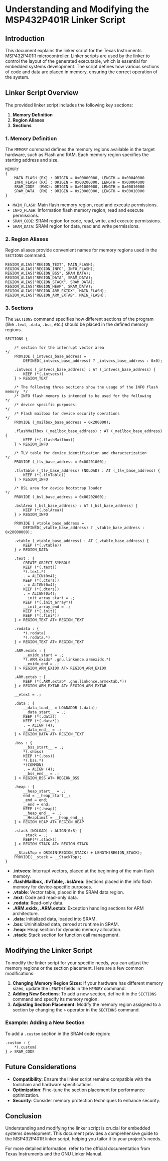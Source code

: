 # Understanding and Modifying the MSP432P401R Linker Script

## Introduction

This document explains the linker script for the Texas Instruments MSP432P401R microcontroller. Linker scripts are used by the linker to control the layout of the generated executable, which is essential for embedded systems development. The script defines how various sections of code and data are placed in memory, ensuring the correct operation of the system.

## Linker Script Overview

The provided linker script includes the following key sections:

1. **Memory Definition**
2. **Region Aliases**
3. **Sections**

### 1. Memory Definition

The `MEMORY` command defines the memory regions available in the target hardware, such as Flash and RAM. Each memory region specifies the starting address and size.

```plaintext
MEMORY
{
    MAIN_FLASH (RX) : ORIGIN = 0x00000000, LENGTH = 0x00040000
    INFO_FLASH (RX) : ORIGIN = 0x00200000, LENGTH = 0x00004000
    SRAM_CODE  (RWX): ORIGIN = 0x01000000, LENGTH = 0x00010000
    SRAM_DATA  (RW) : ORIGIN = 0x20000000, LENGTH = 0x00010000
}
```

- `MAIN_FLASH`: Main flash memory region, read and execute permissions.
- `INFO_FLASH`: Information flash memory region, read and execute permissions.
- `SRAM_CODE`: SRAM region for code, read, write, and execute permissions.
- `SRAM_DATA`: SRAM region for data, read and write permissions.

### 2. Region Aliases

Region aliases provide convenient names for memory regions used in the `SECTIONS` command.

```plaintext
REGION_ALIAS("REGION_TEXT", MAIN_FLASH);
REGION_ALIAS("REGION_INFO", INFO_FLASH);
REGION_ALIAS("REGION_BSS", SRAM_DATA);
REGION_ALIAS("REGION_DATA", SRAM_DATA);
REGION_ALIAS("REGION_STACK", SRAM_DATA);
REGION_ALIAS("REGION_HEAP", SRAM_DATA);
REGION_ALIAS("REGION_ARM_EXIDX", MAIN_FLASH);
REGION_ALIAS("REGION_ARM_EXTAB", MAIN_FLASH);
```

### 3. Sections

The `SECTIONS` command specifies how different sections of the program (like `.text`, `.data`, `.bss`, etc.) should be placed in the defined memory regions.

```plaintext
SECTIONS {

    /* section for the interrupt vector area                                 */
    PROVIDE (_intvecs_base_address =
        DEFINED(_intvecs_base_address) ? _intvecs_base_address : 0x0);

    .intvecs (_intvecs_base_address) : AT (_intvecs_base_address) {
        KEEP (*(.intvecs))
    } > REGION_TEXT

    /* The following three sections show the usage of the INFO flash memory  */
    /* INFO flash memory is intended to be used for the following            */
    /* device specific purposes:                                             */
    /* Flash mailbox for device security operations                          */
    PROVIDE (_mailbox_base_address = 0x200000);

    .flashMailbox (_mailbox_base_address) : AT (_mailbox_base_address) {
        KEEP (*(.flashMailbox))
    } > REGION_INFO

    /* TLV table for device identification and characterization              */
    PROVIDE (_tlv_base_address = 0x00201000);

    .tlvTable (_tlv_base_address) (NOLOAD) : AT (_tlv_base_address) {
        KEEP (*(.tlvTable))
    } > REGION_INFO

    /* BSL area for device bootstrap loader                                  */
    PROVIDE (_bsl_base_address = 0x00202000);

    .bslArea (_bsl_base_address) : AT (_bsl_base_address) {
        KEEP (*(.bslArea))
    } > REGION_INFO

    PROVIDE (_vtable_base_address =
        DEFINED(_vtable_base_address) ? _vtable_base_address : 0x20000000);

    .vtable (_vtable_base_address) : AT (_vtable_base_address) {
        KEEP (*(.vtable))
    } > REGION_DATA

    .text : {
        CREATE_OBJECT_SYMBOLS
        KEEP (*(.text))
        *(.text.*)
        . = ALIGN(0x4);
        KEEP (*(.ctors))
        . = ALIGN(0x4);
        KEEP (*(.dtors))
        . = ALIGN(0x4);
        __init_array_start = .;
        KEEP (*(.init_array*))
        __init_array_end = .;
        KEEP (*(.init))
        KEEP (*(.fini*))
    } > REGION_TEXT AT> REGION_TEXT

    .rodata : {
        *(.rodata)
        *(.rodata.*)
    } > REGION_TEXT AT> REGION_TEXT

    .ARM.exidx : {
        __exidx_start = .;
        *(.ARM.exidx* .gnu.linkonce.armexidx.*)
        __exidx_end = .;
    } > REGION_ARM_EXIDX AT> REGION_ARM_EXIDX

    .ARM.extab : {
        KEEP (*(.ARM.extab* .gnu.linkonce.armextab.*))
    } > REGION_ARM_EXTAB AT> REGION_ARM_EXTAB

    __etext = .;

    .data : {
        __data_load__ = LOADADDR (.data);
        __data_start__ = .;
        KEEP (*(.data))
        KEEP (*(.data*))
        . = ALIGN (4);
        __data_end__ = .;
    } > REGION_DATA AT> REGION_TEXT

    .bss : {
        __bss_start__ = .;
        *(.shbss)
        KEEP (*(.bss))
        *(.bss.*)
        *(COMMON)
        . = ALIGN (4);
        __bss_end__ = .;
    } > REGION_BSS AT> REGION_BSS

    .heap : {
        __heap_start__ = .;
        end = __heap_start__;
        _end = end;
        __end = end;
        KEEP (*(.heap))
        __heap_end__ = .;
        __HeapLimit = __heap_end__;
    } > REGION_HEAP AT> REGION_HEAP

    .stack (NOLOAD) : ALIGN(0x8) {
        _stack = .;
        KEEP(*(.stack))
    } > REGION_STACK AT> REGION_STACK

    __StackTop = ORIGIN(REGION_STACK) + LENGTH(REGION_STACK);
    PROVIDE(__stack = __StackTop);
}
```

- **.intvecs**: Interrupt vectors, placed at the beginning of the main flash memory.
- **.flashMailbox, .tlvTable, .bslArea**: Sections placed in the info flash memory for device-specific purposes.
- **.vtable**: Vector table, placed in the SRAM data region.
- **.text**: Code and read-only data.
- **.rodata**: Read-only data.
- **.ARM.exidx, .ARM.extab**: Exception handling sections for ARM architecture.
- **.data**: Initialized data, loaded into SRAM.
- **.bss**: Uninitialized data, zeroed at runtime in SRAM.
- **.heap**: Heap section for dynamic memory allocation.
- **.stack**: Stack section for function call management.

## Modifying the Linker Script

To modify the linker script for your specific needs, you can adjust the memory regions or the section placement. Here are a few common modifications:

1. **Changing Memory Region Sizes**: If your hardware has different memory sizes, update the `LENGTH` fields in the `MEMORY` command.
2. **Adding New Sections**: To add a new section, define it in the `SECTIONS` command and specify its memory region.
3. **Adjusting Section Placement**: Modify the memory region assigned to a section by changing the `>` operator in the `SECTIONS` command.

### Example: Adding a New Section

To add a `.custom` section in the SRAM code region:

```plaintext
.custom : {
    *(.custom)
} > SRAM_CODE
```

## Future Considerations

- **Compatibility**: Ensure the linker script remains compatible with the toolchain and hardware specifications.
- **Optimization**: Fine-tune the section placement for performance optimization.
- **Security**: Consider memory protection techniques to enhance security.

## Conclusion

Understanding and modifying the linker script is crucial for embedded systems development. This document provides a comprehensive guide to the MSP432P401R linker script, helping you tailor it to your project's needs.

For more detailed information, refer to the official documentation from Texas Instruments and the GNU Linker Manual.

